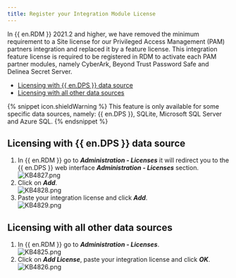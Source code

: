 ```yaml
---
title: Register your Integration Module License
---
```

In {{ en.RDM }} 2021.2 and higher, we have removed the minimum requirement to a Site license for our Privileged Access Management (PAM) partners integration and replaced it by a feature license. This integration feature license is required to be registered in RDM to activate each PAM partner modules, namely CyberArk, Beyond Trust Password Safe and Delinea Secret Server.

- [Licensing with {{ en.DPS }} data source](#server)
- [Licensing with all other data sources](#all)

{% snippet icon.shieldWarning %}
This feature is only available for some specific data sources, namely: {{ en.DPS }}, SQLite, Microsoft SQL Server and Azure SQL.
{% endsnippet %}

## Licensing with {{ en.DPS }} data source
<a name="server"></a>

1. In {{ en.RDM }} go to ***Administration - Licenses*** it will redirect you to the {{ en.DPS }} web interface ***Administration - Licenses*** section.  
![KB4827.png](/img/en/kb/KB4827.png)
1. Click on ***Add***.  
![KB4828.png](/img/en/kb/KB4828.png)
1. Paste your integration license and click ***Add***.  
![KB4829.png](/img/en/kb/KB4829.png)

## Licensing with all other data sources
<a name="all"></a>

1. In {{ en.RDM }} go to ***Administration - Licenses***.  
![KB4825.png](/img/en/kb/KB4825.png)
1. Click on ***Add License***, paste your integration license and click ***OK***.  
![KB4826.png](/img/en/kb/KB4826.png)
